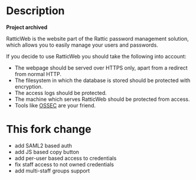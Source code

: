 Description
============

**Project archived**

RatticWeb is the website part of the Rattic password management solution, which allows you to easily manage your users and passwords.

If you decide to use RatticWeb you should take the following into account:
* The webpage should be served over HTTPS only, apart from a redirect from normal HTTP.
* The filesystem in which the database is stored should be protected with encryption.
* The access logs should be protected.
* The machine which serves RatticWeb should be protected from access.
* Tools like [OSSEC](http://www.ossec.net/) are your friend.



This fork change
=================

* add SAML2 based auth
* add JS based copy button
* add per-user based access to credentials
* fix staff access to not owned credentials
* add multi-staff groups support